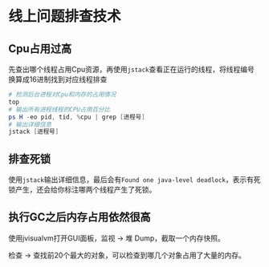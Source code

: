 # 线上问题排查技术

## Cpu占用过高

先查出哪个线程占用Cpu资源，再使用`jstack`查看正在运行的线程，将线程编号换算成16进制找到对应线程排查

```powershell
# 检测后台进程对Cpu和内存的占用情况
top
# 输出所有进程线程的CPU占用百分比
ps H -eo pid, tid, %cpu | grep [进程号]
# 输出详细信息
jstack [进程号]
```

## 排查死锁

使用`jstack`输出详细信息，最后会有`Found one java-level deadlock`，表示有死锁产生，还会给你标注哪两个线程产生了死锁。

## 执行GC之后内存占用依然很高

使用jvisualvm打开GUI面板，监视 -> 堆 Dump，截取一个内存快照。

检查 -> 查找前20个最大的对象，可以检查到哪几个对象占用了大量的内存。

